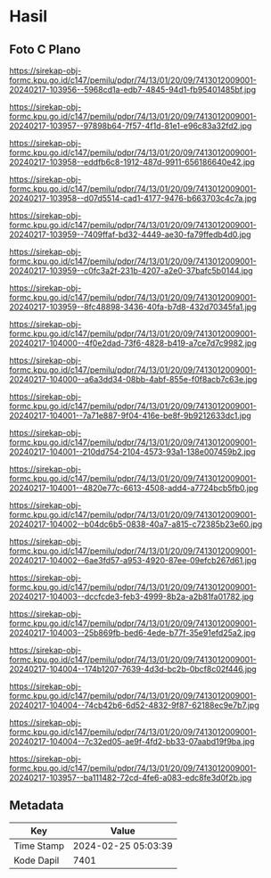 # Hasil

## Foto C Plano

https://sirekap-obj-formc.kpu.go.id/c147/pemilu/pdpr/74/13/01/20/09/7413012009001-20240217-103956--5968cd1a-edb7-4845-94d1-fb95401485bf.jpg

https://sirekap-obj-formc.kpu.go.id/c147/pemilu/pdpr/74/13/01/20/09/7413012009001-20240217-103957--97898b64-7f57-4f1d-81e1-e96c83a32fd2.jpg

https://sirekap-obj-formc.kpu.go.id/c147/pemilu/pdpr/74/13/01/20/09/7413012009001-20240217-103958--eddfb6c8-1912-487d-9911-656186640e42.jpg

https://sirekap-obj-formc.kpu.go.id/c147/pemilu/pdpr/74/13/01/20/09/7413012009001-20240217-103958--d07d5514-cad1-4177-9476-b663703c4c7a.jpg

https://sirekap-obj-formc.kpu.go.id/c147/pemilu/pdpr/74/13/01/20/09/7413012009001-20240217-103959--7409ffaf-bd32-4449-ae30-fa79ffedb4d0.jpg

https://sirekap-obj-formc.kpu.go.id/c147/pemilu/pdpr/74/13/01/20/09/7413012009001-20240217-103959--c0fc3a2f-231b-4207-a2e0-37bafc5b0144.jpg

https://sirekap-obj-formc.kpu.go.id/c147/pemilu/pdpr/74/13/01/20/09/7413012009001-20240217-103959--8fc48898-3436-40fa-b7d8-432d70345fa1.jpg

https://sirekap-obj-formc.kpu.go.id/c147/pemilu/pdpr/74/13/01/20/09/7413012009001-20240217-104000--4f0e2dad-73f6-4828-b419-a7ce7d7c9982.jpg

https://sirekap-obj-formc.kpu.go.id/c147/pemilu/pdpr/74/13/01/20/09/7413012009001-20240217-104000--a6a3dd34-08bb-4abf-855e-f0f8acb7c63e.jpg

https://sirekap-obj-formc.kpu.go.id/c147/pemilu/pdpr/74/13/01/20/09/7413012009001-20240217-104001--7a71e887-9f04-416e-be8f-9b9212633dc1.jpg

https://sirekap-obj-formc.kpu.go.id/c147/pemilu/pdpr/74/13/01/20/09/7413012009001-20240217-104001--210dd754-2104-4573-93a1-138e007459b2.jpg

https://sirekap-obj-formc.kpu.go.id/c147/pemilu/pdpr/74/13/01/20/09/7413012009001-20240217-104001--4820e77c-6613-4508-add4-a7724bcb5fb0.jpg

https://sirekap-obj-formc.kpu.go.id/c147/pemilu/pdpr/74/13/01/20/09/7413012009001-20240217-104002--b04dc6b5-0838-40a7-a815-c72385b23e60.jpg

https://sirekap-obj-formc.kpu.go.id/c147/pemilu/pdpr/74/13/01/20/09/7413012009001-20240217-104002--6ae3fd57-a953-4920-87ee-09efcb267d61.jpg

https://sirekap-obj-formc.kpu.go.id/c147/pemilu/pdpr/74/13/01/20/09/7413012009001-20240217-104003--dccfcde3-feb3-4999-8b2a-a2b81fa01782.jpg

https://sirekap-obj-formc.kpu.go.id/c147/pemilu/pdpr/74/13/01/20/09/7413012009001-20240217-104003--25b869fb-bed6-4ede-b77f-35e91efd25a2.jpg

https://sirekap-obj-formc.kpu.go.id/c147/pemilu/pdpr/74/13/01/20/09/7413012009001-20240217-104004--174b1207-7639-4d3d-bc2b-0bcf8c02f446.jpg

https://sirekap-obj-formc.kpu.go.id/c147/pemilu/pdpr/74/13/01/20/09/7413012009001-20240217-104004--74cb42b6-6d52-4832-9f87-62188ec9e7b7.jpg

https://sirekap-obj-formc.kpu.go.id/c147/pemilu/pdpr/74/13/01/20/09/7413012009001-20240217-104004--7c32ed05-ae9f-4fd2-bb33-07aabd19f9ba.jpg

https://sirekap-obj-formc.kpu.go.id/c147/pemilu/pdpr/74/13/01/20/09/7413012009001-20240217-103957--ba111482-72cd-4fe6-a083-edc8fe3d0f2b.jpg


## Metadata

| Key        | Value               |
| ---------- | ------------------- |
| Time Stamp | 2024-02-25 05:03:39 |
| Kode Dapil | 7401                |



